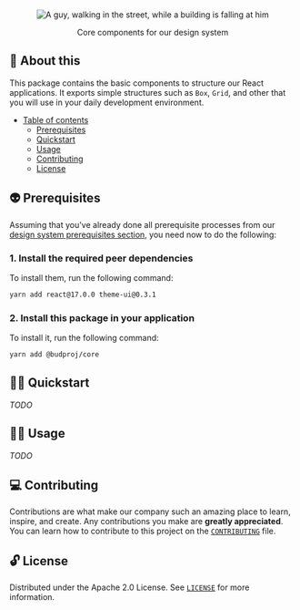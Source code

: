 <p align="center">
  <br>
   <img src="https://media.giphy.com/media/rj3zJft1EbmN2/giphy.gif" alt="A guy, walking in the street, while a building is falling at him" title="Core header's GIF" />
  <br>
</p>
<p align="center">
Core components for our design system
</p>

## 📖 About this

This package contains the basic components to structure our React applications. It exports simple structures such as `Box`, `Grid`, and other that you will use in your daily development environment.

* [Table of contents](#)
  * [Prerequisites](#-prerequisites)
  * [Quickstart](#-quickstart)
  * [Usage](#-usage)
  * [Contributing](#-contributing)
  * [License](#-license)

## 👽 Prerequisites

Assuming that you've already done all prerequisite processes from our [design system prerequisites section](#../../../README.md#-prerequisites), you need now to do the following:

### 1. Install the required peer dependencies

To install them, run the following command:

``` sh
yarn add react@17.0.0 theme-ui@0.3.1
```

### 2. Install this package in your application

To install it, run the following command:

```sh
yarn add @budproj/core
```

## 🧙‍♂️ Quickstart

_TODO_

## 👩‍🔬 Usage

_TODO_

## 💻 Contributing

Contributions are what make our company such an amazing place to learn, inspire, and create. Any contributions you make are **greatly appreciated**. You can learn how to contribute to this project on the [`CONTRIBUTING`](CONTRIBUTING.md) file.

## 🔓 License

Distributed under the Apache 2.0 License. See [`LICENSE`](LICENSE) for more information.
